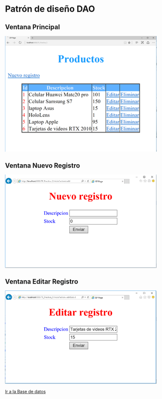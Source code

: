 # Patrón de diseño DAO

## Ventana Principal
<img src="Imagenes/inicio-registro.PNG" width="500">

## Ventana Nuevo Registro
<img src="Imagenes/nuevo-registro.PNG" width="500"> 

## Ventana Editar Registro
<img src="Imagenes/editar-registro.PNG" width="500">

[Ir a la Base de datos](Base%20de%20Datos/bd_almacen.sql)
